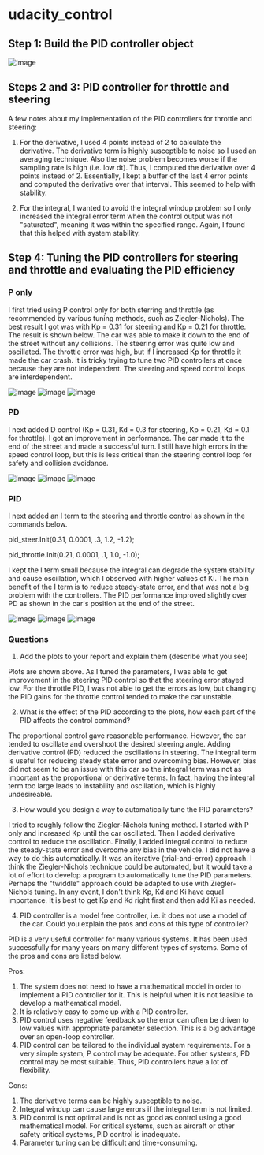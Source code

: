# udacity_control

## Step 1: Build the PID controller object

![image](https://user-images.githubusercontent.com/7365421/197010504-597dfd54-fcaf-48c3-8cdd-d6d448707005.png)

## Steps 2 and 3: PID controller for throttle and steering

A few notes about my implementation of the PID controllers for throttle and steering:

1. For the derivative, I used 4 points instead of 2 to calculate the derivative. The derivative term is highly susceptible to noise so I used an averaging technique. Also the noise problem becomes worse if the sampling rate is high (i.e. low dt). Thus, I computed the derivative over 4 points instead of 2. Essentially, I kept a buffer of the last 4 error points and computed the derivative over that interval. This seemed to help with stability.

2. For the integral, I wanted to avoid the integral windup problem so I only increased the integral error term when the control output was not "saturated", meaning it was within the specified range. Again, I found that this helped with system stability. 

## Step 4: Tuning the PID controllers for steering and throttle and evaluating the PID efficiency
### P only 
I first tried using P control only for both sterring and throttle (as recommended by various tuning methods, such as Ziegler-Nichols). The best result I got was with Kp = 0.31 for steering and Kp = 0.21 for throttle. The result is shown below. The car was able to make it down to the end of the street without any collisions. The steering error was quite low and oscillated. The throttle error was high, but if I increased Kp for throttle it made the car crash. It is tricky trying to tune two PID controllers at once because they are not independent. The steering and speed control loops are interdependent.

![image](https://user-images.githubusercontent.com/7365421/197274771-a0bb7fab-d25a-4026-a00f-a80bd288dfff.png)
![image](https://user-images.githubusercontent.com/7365421/197274889-8662b376-cca0-4f1c-a812-543a4a8a9def.png)
![image](https://user-images.githubusercontent.com/7365421/197275034-69e3d898-fc33-4364-9681-6a601ad95a8d.png)

### PD

I next added D control (Kp = 0.31, Kd = 0.3 for steering, Kp = 0.21, Kd = 0.1 for throttle). I got an improvement in performance. The car made it to the end of the street and made a successful turn. I still have high errors in the speed control loop, but this is less critical than the steering control loop for safety and collision avoidance.

![image](https://user-images.githubusercontent.com/7365421/197277186-97190ec6-c2ee-4134-9363-6ac243d8365e.png)
![image](https://user-images.githubusercontent.com/7365421/197277245-1c7cf029-b1f7-49c0-a7e7-34f8a7a1e5f5.png)
![image](https://user-images.githubusercontent.com/7365421/197277330-5d570fc8-a001-496c-b533-24c08f9d16f2.png)

### PID 

I next added an I term to the steering and throttle control as shown in the commands below.

  pid_steer.Init(0.31, 0.0001, .3, 1.2, -1.2);
  
  pid_throttle.Init(0.21, 0.0001, .1, 1.0, -1.0);

I kept the I term small because the integral can degrade the system stability and cause oscillation, which I observed with higher values of Ki. The main benefit of the I term is to reduce steady-state error, and that was not a big problem with the controllers. The PID performance improved slightly over PD as shown in the car's position at the end of the street.

![image](https://user-images.githubusercontent.com/7365421/197279196-b03740c7-931a-4630-bc2a-3738e7157392.png)
![image](https://user-images.githubusercontent.com/7365421/197280289-e48aabf8-79ee-42d9-bf28-85bf06e80d2d.png)
![image](https://user-images.githubusercontent.com/7365421/197280344-5a077dd6-619d-4269-b166-016f69a73b71.png)

### Questions

1. Add the plots to your report and explain them (describe what you see)

Plots are shown above. As I tuned the parameters, I was able to get improvement in the steering PID control so that the steering error stayed low. For the throttle PID, I was not able to get the errors as low, but changing the PID gains for the throttle control tended to make the car unstable.

2. What is the effect of the PID according to the plots, how each part of the PID affects the control command?

The proportional control gave reasonable performance. However, the car tended to oscillate and overshoot the desired steering angle. Adding derivative control (PD) reduced the oscillations in steering. The integral term is useful for reducing steady state error and overcoming bias. However, bias did not seem to be an issue with this car so the integral term was not as important as the proportional or derivative terms. In fact, having the integral term too large leads to instability and oscillation, which is highly undesireable.

3. How would you design a way to automatically tune the PID parameters?

I tried to roughly follow the Ziegler-Nichols tuning method. I started with P only and increased Kp until the car oscillated. Then I added derivative control to reduce the oscillation. Finally, I added integral control to reduce the steady-state error and overcome any bias in the vehicle. I did not have a way to do this automatically. It was an iterative (trial-and-error) approach. I think the Ziegler-Nichols technique could be automated, but it would take a lot of effort to develop a program to automatically tune the PID parameters. Perhaps the "twiddle" approach could be adapted to use with Ziegler-Nichols tuning. In any event, I don't think Kp, Kd and Ki have equal importance. It is best to get Kp and Kd right first and then add Ki as needed.

4. PID controller is a model free controller, i.e. it does not use a model of the car. Could you explain the pros and cons of this type of controller?

PID is a very useful controller for many various systems. It has been used successfully for many years on many different types of systems. Some of the pros and cons are listed below.

Pros:
1. The system does not need to have a mathematical model in order to implement a PID controller for it. This is helpful when it is not feasible to develop a mathematical model.
2. It is relatively easy to come up with a PID controller. 
3. PID control uses negative feedback so the error can often be driven to low values with appropriate parameter selection. This is a big advantage over an open-loop controller.
4. PID control can be tailored to the individual system requirements. For a very simple system, P control may be adequate. For other systems, PD control may be most suitable. Thus, PID controllers have a lot of flexibility.

Cons:
1. The derivative terms can be highly susceptible to noise.
2. Integral windup can cause large errors if the integral term is not limited.
3. PID control is not optimal and is not as good as control using a good mathematical model. For critical systems, such as aircraft or other safety critical systems, PID control is inadequate.
4. Parameter tuning can be difficult and time-consuming.


